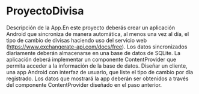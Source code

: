 # ProyectoDivisa
 Descripción de la App.En este proyecto deberás crear un aplicación Android  que sincroniza de manera automática, al menos una vez al día, el tipo de cambio de divisas haciendo uso del servicio web (https://www.exchangerate-api.com/docs/free). Los datos sincronizados diariamente deberán almacenarse en una base de datos de SQLite.  La aplicación deberá implementar un componente ContentProvider que permita acceder a la información de la base de datos.   Diseñar un cliente, una app Android con interfaz de usuario, que liste el tipo de cambio por día registrado. Los datos que mostrará la app deberán ser obtenidos a través del componente ContentProvider diseñado en el paso anterior.
